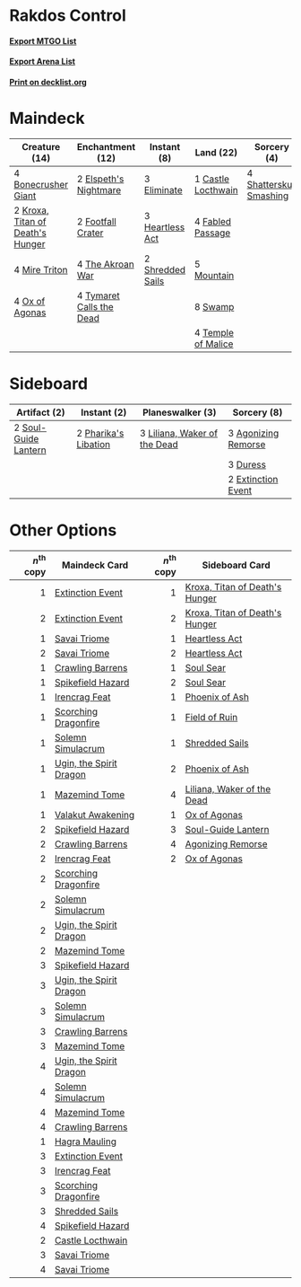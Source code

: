 # Rakdos Control

#### [Export MTGO List](../collection/Rakdos%20Control/Rakdos%20Control.txt)
#### [Export Arena List](../collection/Rakdos%20Control/Rakdos%20Control_arena.txt)
#### [Print on decklist.org](http://decklist.org/?deckmain=4%09Bonecrusher%20Giant%0A1%09Castle%20Locthwain%0A3%09Eliminate%0A2%09Elspeth's%20Nightmare%0A4%09Fabled%20Passage%0A2%09Footfall%20Crater%0A3%09Heartless%20Act%0A2%09Kroxa,%20Titan%20of%20Death's%20Hunger%0A4%09Mire%20Triton%0A5%09Mountain%0A4%09Ox%20of%20Agonas%0A4%09Shatterskull%20Smashing%0A2%09Shredded%20Sails%0A8%09Swamp%0A4%09Temple%20of%20Malice%0A4%09The%20Akroan%20War%0A4%09Tymaret%20Calls%20the%20Dead&deckside=3%09Agonizing%20Remorse%0A3%09Duress%0A2%09Extinction%20Event%0A3%09Liliana,%20Waker%20of%20the%20Dead%0A2%09Pharika's%20Libation%0A2%09Soul-Guide%20Lantern)
# Maindeck

|                                               Creature (14)                                               |                                         Enchantment (12)                                          |                                        Instant (8)                                        |                                          Land (22)                                          |                                           Sorcery (4)                                            |
|-----------------------------------------------------------------------------------------------------------|---------------------------------------------------------------------------------------------------|-------------------------------------------------------------------------------------------|---------------------------------------------------------------------------------------------|--------------------------------------------------------------------------------------------------|
|4 [Bonecrusher Giant](http://gatherer.wizards.com/Pages/Card/Details.aspx?multiverseid=473077)             |2 [Elspeth's Nightmare](http://gatherer.wizards.com/Pages/Card/Details.aspx?multiverseid=476342)   |3 [Eliminate](http://gatherer.wizards.com/Pages/Card/Details.aspx?multiverseid=485420)     |1 [Castle Locthwain](http://gatherer.wizards.com/Pages/Card/Details.aspx?multiverseid=473203)|4 [Shatterskull Smashing](http://gatherer.wizards.com/Pages/Card/Details.aspx?multiverseid=491802)|
|2 [Kroxa, Titan of Death's Hunger](http://gatherer.wizards.com/Pages/Card/Details.aspx?multiverseid=476472)|2 [Footfall Crater](http://gatherer.wizards.com/Pages/Card/Details.aspx?multiverseid=479638)       |3 [Heartless Act](http://gatherer.wizards.com/Pages/Card/Details.aspx?multiverseid=479611) |4 [Fabled Passage](http://gatherer.wizards.com/Pages/Card/Details.aspx?multiverseid=473206)  |                                                                                                  |
|4 [Mire Triton](http://gatherer.wizards.com/Pages/Card/Details.aspx?multiverseid=476356)                   |4 [The Akroan War](http://gatherer.wizards.com/Pages/Card/Details.aspx?multiverseid=476375)        |2 [Shredded Sails](http://gatherer.wizards.com/Pages/Card/Details.aspx?multiverseid=479656)|5 [Mountain](http://gatherer.wizards.com/Pages/Card/Details.aspx?multiverseid=439859)        |                                                                                                  |
|4 [Ox of Agonas](http://gatherer.wizards.com/Pages/Card/Details.aspx?multiverseid=476398)                  |4 [Tymaret Calls the Dead](http://gatherer.wizards.com/Pages/Card/Details.aspx?multiverseid=476369)|                                                                                           |8 [Swamp](http://gatherer.wizards.com/Pages/Card/Details.aspx?multiverseid=439858)           |                                                                                                  |
|                                                                                                           |                                                                                                   |                                                                                           |4 [Temple of Malice](http://gatherer.wizards.com/Pages/Card/Details.aspx?multiverseid=378536)|                                                                                                  |


# Sideboard

|                                         Artifact (2)                                          |                                          Instant (2)                                          |                                           Planeswalker (3)                                            |                                         Sorcery (8)                                          |
|-----------------------------------------------------------------------------------------------|-----------------------------------------------------------------------------------------------|-------------------------------------------------------------------------------------------------------|----------------------------------------------------------------------------------------------|
|2 [Soul-Guide Lantern](http://gatherer.wizards.com/Pages/Card/Details.aspx?multiverseid=476488)|2 [Pharika's Libation](http://gatherer.wizards.com/Pages/Card/Details.aspx?multiverseid=476362)|3 [Liliana, Waker of the Dead](http://gatherer.wizards.com/Pages/Card/Details.aspx?multiverseid=485431)|3 [Agonizing Remorse](http://gatherer.wizards.com/Pages/Card/Details.aspx?multiverseid=476334)|
|                                                                                               |                                                                                               |                                                                                                       |3 [Duress](http://gatherer.wizards.com/Pages/Card/Details.aspx?multiverseid=14557)            |
|                                                                                               |                                                                                               |                                                                                                       |2 [Extinction Event](http://gatherer.wizards.com/Pages/Card/Details.aspx?multiverseid=479608) |


# Other Options

|*n*<sup>th</sup> copy|                                          Maindeck Card                                           |*n*<sup>th</sup> copy|                                             Sideboard Card                                              |
|--------------------:|--------------------------------------------------------------------------------------------------|--------------------:|---------------------------------------------------------------------------------------------------------|
|                    1|[Extinction Event](http://gatherer.wizards.com/Pages/Card/Details.aspx?multiverseid=479608)       |                    1|[Kroxa, Titan of Death's Hunger](http://gatherer.wizards.com/Pages/Card/Details.aspx?multiverseid=476472)|
|                    2|[Extinction Event](http://gatherer.wizards.com/Pages/Card/Details.aspx?multiverseid=479608)       |                    2|[Kroxa, Titan of Death's Hunger](http://gatherer.wizards.com/Pages/Card/Details.aspx?multiverseid=476472)|
|                    1|[Savai Triome](http://gatherer.wizards.com/Pages/Card/Details.aspx?multiverseid=479773)           |                    1|[Heartless Act](http://gatherer.wizards.com/Pages/Card/Details.aspx?multiverseid=479611)                 |
|                    2|[Savai Triome](http://gatherer.wizards.com/Pages/Card/Details.aspx?multiverseid=479773)           |                    2|[Heartless Act](http://gatherer.wizards.com/Pages/Card/Details.aspx?multiverseid=479611)                 |
|                    1|[Crawling Barrens](http://gatherer.wizards.com/Pages/Card/Details.aspx?multiverseid=491917)       |                    1|[Soul Sear](http://gatherer.wizards.com/Pages/Card/Details.aspx?multiverseid=485483)                     |
|                    1|[Spikefield Hazard](http://gatherer.wizards.com/Pages/Card/Details.aspx?multiverseid=491809)      |                    2|[Soul Sear](http://gatherer.wizards.com/Pages/Card/Details.aspx?multiverseid=485483)                     |
|                    1|[Irencrag Feat](http://gatherer.wizards.com/Pages/Card/Details.aspx?multiverseid=473089)          |                    1|[Phoenix of Ash](http://gatherer.wizards.com/Pages/Card/Details.aspx?multiverseid=476399)                |
|                    1|[Scorching Dragonfire](http://gatherer.wizards.com/Pages/Card/Details.aspx?multiverseid=473101)   |                    1|[Field of Ruin](http://gatherer.wizards.com/Pages/Card/Details.aspx?multiverseid=435415)                 |
|                    1|[Solemn Simulacrum](http://gatherer.wizards.com/Pages/Card/Details.aspx?multiverseid=389682)      |                    1|[Shredded Sails](http://gatherer.wizards.com/Pages/Card/Details.aspx?multiverseid=479656)                |
|                    1|[Ugin, the Spirit Dragon](http://gatherer.wizards.com/Pages/Card/Details.aspx?multiverseid=391948)|                    2|[Phoenix of Ash](http://gatherer.wizards.com/Pages/Card/Details.aspx?multiverseid=476399)                |
|                    1|[Mazemind Tome](http://gatherer.wizards.com/Pages/Card/Details.aspx?multiverseid=485555)          |                    4|[Liliana, Waker of the Dead](http://gatherer.wizards.com/Pages/Card/Details.aspx?multiverseid=485431)    |
|                    1|[Valakut Awakening](http://gatherer.wizards.com/Pages/Card/Details.aspx?multiverseid=491818)      |                    1|[Ox of Agonas](http://gatherer.wizards.com/Pages/Card/Details.aspx?multiverseid=476398)                  |
|                    2|[Spikefield Hazard](http://gatherer.wizards.com/Pages/Card/Details.aspx?multiverseid=491809)      |                    3|[Soul-Guide Lantern](http://gatherer.wizards.com/Pages/Card/Details.aspx?multiverseid=476488)            |
|                    2|[Crawling Barrens](http://gatherer.wizards.com/Pages/Card/Details.aspx?multiverseid=491917)       |                    4|[Agonizing Remorse](http://gatherer.wizards.com/Pages/Card/Details.aspx?multiverseid=476334)             |
|                    2|[Irencrag Feat](http://gatherer.wizards.com/Pages/Card/Details.aspx?multiverseid=473089)          |                    2|[Ox of Agonas](http://gatherer.wizards.com/Pages/Card/Details.aspx?multiverseid=476398)                  |
|                    2|[Scorching Dragonfire](http://gatherer.wizards.com/Pages/Card/Details.aspx?multiverseid=473101)   |                     |                                                                                                         |
|                    2|[Solemn Simulacrum](http://gatherer.wizards.com/Pages/Card/Details.aspx?multiverseid=389682)      |                     |                                                                                                         |
|                    2|[Ugin, the Spirit Dragon](http://gatherer.wizards.com/Pages/Card/Details.aspx?multiverseid=391948)|                     |                                                                                                         |
|                    2|[Mazemind Tome](http://gatherer.wizards.com/Pages/Card/Details.aspx?multiverseid=485555)          |                     |                                                                                                         |
|                    3|[Spikefield Hazard](http://gatherer.wizards.com/Pages/Card/Details.aspx?multiverseid=491809)      |                     |                                                                                                         |
|                    3|[Ugin, the Spirit Dragon](http://gatherer.wizards.com/Pages/Card/Details.aspx?multiverseid=391948)|                     |                                                                                                         |
|                    3|[Solemn Simulacrum](http://gatherer.wizards.com/Pages/Card/Details.aspx?multiverseid=389682)      |                     |                                                                                                         |
|                    3|[Crawling Barrens](http://gatherer.wizards.com/Pages/Card/Details.aspx?multiverseid=491917)       |                     |                                                                                                         |
|                    3|[Mazemind Tome](http://gatherer.wizards.com/Pages/Card/Details.aspx?multiverseid=485555)          |                     |                                                                                                         |
|                    4|[Ugin, the Spirit Dragon](http://gatherer.wizards.com/Pages/Card/Details.aspx?multiverseid=391948)|                     |                                                                                                         |
|                    4|[Solemn Simulacrum](http://gatherer.wizards.com/Pages/Card/Details.aspx?multiverseid=389682)      |                     |                                                                                                         |
|                    4|[Mazemind Tome](http://gatherer.wizards.com/Pages/Card/Details.aspx?multiverseid=485555)          |                     |                                                                                                         |
|                    4|[Crawling Barrens](http://gatherer.wizards.com/Pages/Card/Details.aspx?multiverseid=491917)       |                     |                                                                                                         |
|                    1|[Hagra Mauling](http://gatherer.wizards.com/Pages/Card/Details.aspx?multiverseid=491741)          |                     |                                                                                                         |
|                    3|[Extinction Event](http://gatherer.wizards.com/Pages/Card/Details.aspx?multiverseid=479608)       |                     |                                                                                                         |
|                    3|[Irencrag Feat](http://gatherer.wizards.com/Pages/Card/Details.aspx?multiverseid=473089)          |                     |                                                                                                         |
|                    3|[Scorching Dragonfire](http://gatherer.wizards.com/Pages/Card/Details.aspx?multiverseid=473101)   |                     |                                                                                                         |
|                    3|[Shredded Sails](http://gatherer.wizards.com/Pages/Card/Details.aspx?multiverseid=479656)         |                     |                                                                                                         |
|                    4|[Spikefield Hazard](http://gatherer.wizards.com/Pages/Card/Details.aspx?multiverseid=491809)      |                     |                                                                                                         |
|                    2|[Castle Locthwain](http://gatherer.wizards.com/Pages/Card/Details.aspx?multiverseid=473203)       |                     |                                                                                                         |
|                    3|[Savai Triome](http://gatherer.wizards.com/Pages/Card/Details.aspx?multiverseid=479773)           |                     |                                                                                                         |
|                    4|[Savai Triome](http://gatherer.wizards.com/Pages/Card/Details.aspx?multiverseid=479773)           |                     |                                                                                                         |

